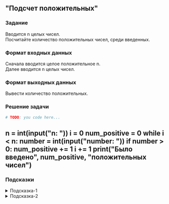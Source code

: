 ## "Подсчет положительных"

### Задание

Вводится n целых чисел. \
Посчитайте количество положительных чисел, среди введенных.

### Формат входных данных

Сначала вводится целое положительное n. \
Далее вводится n целых чисел.

### Формат выходных данных

Вывести количество положительных.

### Решение задачи

```python
# TODO: you code here...
```
n = int(input("n: "))
i = 0
num_positive = 0
while i < n:
    number = int(input("number: "))
    if number > 0:
        num_positive += 1
    i += 1
print("Было введено", num_positive, "положительных чисел")
---

### Подсказки

<details>
<summary>Подсказка-1</summary>
Смотри пример "Нахождение количества чисел кратных трем в диапазоне [a, b]"
</details>

<details>
<summary>Подсказка-2</summary>
Воспользуйтесь заготовкой кода, дописав недостающие строки:

```python
n = int(input("n: "))
i = 0
num_positive = 0  # Счетчик положительных чисел
while i < n:
    number = int(input("number: "))
    ...
    ...
    # TODO: you code here...
    i += 1
print("Было введено", num_positive, "положительных чисел")
```
</details>

